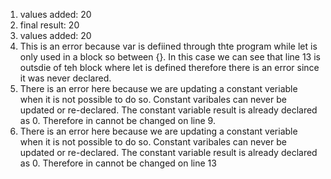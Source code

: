 1. values added:  20
2. final result:  20
3. values added:  20
4. This is an error because var is defiined through thte program while let is only used in a block so between {}. In this case we can see that line 13 is outsdie of teh block where let is defined therefore there is an error since it was never declared.
5. There is an error here because we are updating a constant veriable when it is not possible to do so. Constant varibales can never be updated or re-declared. The constant variable result is already declared as 0. Therefore in cannot be changed on line 9. 
6. There is an error here because we are updating a constant veriable when it is not possible to do so. Constant varibales can never be updated or re-declared. The constant variable result is already declared as 0. Therefore in cannot be changed on line 13